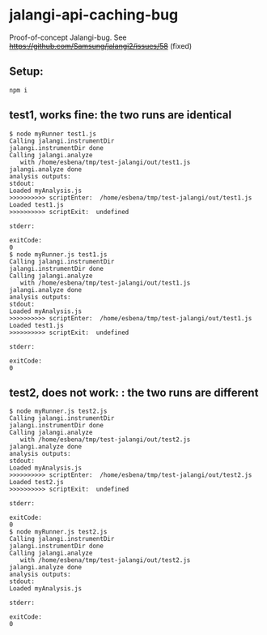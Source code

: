 # jalangi-api-caching-bug
Proof-of-concept Jalangi-bug.
See ~~https://github.com/Samsung/jalangi2/issues/58~~ (fixed)

## Setup:
```
npm i
```

## test1, works fine: the two runs are identical
```
$ node myRunner test1.js
Calling jalangi.instrumentDir
jalangi.instrumentDir done
Calling jalangi.analyze
   with /home/esbena/tmp/test-jalangi/out/test1.js
jalangi.analyze done
analysis outputs:
stdout:
Loaded myAnalysis.js
>>>>>>>>>> scriptEnter:  /home/esbena/tmp/test-jalangi/out/test1.js
Loaded test1.js
>>>>>>>>>> scriptExit:  undefined

stderr:

exitCode:
0
$ node myRunner.js test1.js
Calling jalangi.instrumentDir
jalangi.instrumentDir done
Calling jalangi.analyze
   with /home/esbena/tmp/test-jalangi/out/test1.js
jalangi.analyze done
analysis outputs:
stdout:
Loaded myAnalysis.js
>>>>>>>>>> scriptEnter:  /home/esbena/tmp/test-jalangi/out/test1.js
Loaded test1.js
>>>>>>>>>> scriptExit:  undefined

stderr:

exitCode:
0

```

## test2, does not work: : the two runs are different
```
$ node myRunner.js test2.js
Calling jalangi.instrumentDir
jalangi.instrumentDir done
Calling jalangi.analyze
   with /home/esbena/tmp/test-jalangi/out/test2.js
jalangi.analyze done
analysis outputs:
stdout:
Loaded myAnalysis.js
>>>>>>>>>> scriptEnter:  /home/esbena/tmp/test-jalangi/out/test2.js
Loaded test2.js
>>>>>>>>>> scriptExit:  undefined

stderr:

exitCode:
0
$ node myRunner.js test2.js
Calling jalangi.instrumentDir
jalangi.instrumentDir done
Calling jalangi.analyze
   with /home/esbena/tmp/test-jalangi/out/test2.js
jalangi.analyze done
analysis outputs:
stdout:
Loaded myAnalysis.js

stderr:

exitCode:
0
```
